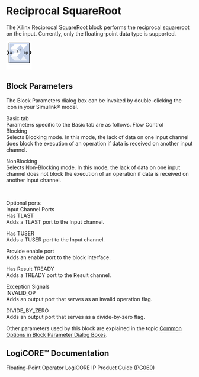 # Reciprocal SquareRoot

The Xilinx Reciprocal SquareRoot block performs the reciprocal
squareroot on the input. Currently, only the floating-point data type is
supported.

![](./Images/block.png)

## Block Parameters

The Block Parameters dialog box can be invoked by double-clicking the
icon in your Simulink® model.

Basic tab  
Parameters specific to the Basic tab are as follows.
Flow Control  
Blocking  
Selects Blocking mode. In this mode, the lack of data on one input
channel does block the execution of an operation if data is received on
another input channel.

NonBlocking  
Selects Non-Blocking mode. In this mode, the lack of data on one input
channel does not block the execution of an operation if data is received
on another input channel.

&nbsp;

Optional ports  
Input Channel Ports  
Has TLAST  
Adds a TLAST port to the Input channel.

Has TUSER  
Adds a TUSER port to the Input channel.

Provide enable port  
Adds an enable port to the block interface.

Has Result TREADY  
Adds a TREADY port to the Result channel.

Exception Signals  
INVALID_OP  
Adds an output port that serves as an invalid operation flag.

DIVIDE_BY_ZERO  
Adds an output port that serves as a divide-by-zero flag.

Other parameters used by this block are explained in the topic [Common
Options in Block Parameter Dialog
Boxes](common-options-in-block-parameter-dialog-boxes-aa1032308.html).

## LogiCORE™ Documentation

Floating-Point Operator LogiCORE IP Product Guide
([PG060](https://www.xilinx.com/cgi-bin/docs/ipdoc?c=floating_point;v=latest;d=pg060-floating-point.pdf))
